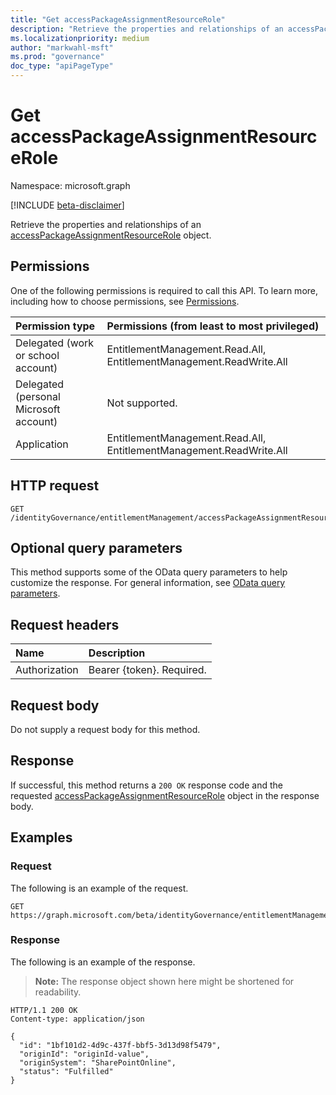 ```yaml
---
title: "Get accessPackageAssignmentResourceRole"
description: "Retrieve the properties and relationships of an accessPackageAssignmentResourceRole object."
ms.localizationpriority: medium
author: "markwahl-msft"
ms.prod: "governance"
doc_type: "apiPageType"
---
```


# Get accessPackageAssignmentResourceRole

Namespace: microsoft.graph

[!INCLUDE [beta-disclaimer](../../includes/beta-disclaimer.md)]

Retrieve the properties and relationships of an [accessPackageAssignmentResourceRole](../resources/accesspackageassignmentresourcerole.md) object.

## Permissions

One of the following permissions is required to call this API. To learn more, including how to choose permissions, see [Permissions](/graph/permissions-reference).

| Permission type                        | Permissions (from least to most privileged) |
|:---------------------------------------|:--------------------------------------------|
| Delegated (work or school account)     | EntitlementManagement.Read.All, EntitlementManagement.ReadWrite.All |
| Delegated (personal Microsoft account) | Not supported. |
| Application                            | EntitlementManagement.Read.All, EntitlementManagement.ReadWrite.All |

## HTTP request

<!-- { "blockType": "ignored" } -->

```http
GET /identityGovernance/entitlementManagement/accessPackageAssignmentResourceRoles/{id}
```

## Optional query parameters

This method supports some of the OData query parameters to help customize the response. For general information, see [OData query parameters](/graph/query-parameters).

## Request headers

| Name      |Description|
|:----------|:----------|
| Authorization | Bearer {token}. Required. |

## Request body

Do not supply a request body for this method.

## Response

If successful, this method returns a `200 OK` response code and the requested [accessPackageAssignmentResourceRole](../resources/accesspackageassignmentresourcerole.md) object in the response body.

## Examples

### Request

The following is an example of the request.

<!-- {
  "blockType": "request",
  "name": "get_accesspackageassignmentresourcerole"
}-->

```msgraph-interactive
GET https://graph.microsoft.com/beta/identityGovernance/entitlementManagement/accessPackageAssignmentResourceRoles/{id}
```
### Response


The following is an example of the response.

> **Note:** The response object shown here might be shortened for readability.

<!-- {
  "blockType": "response",
  "truncated": true,
  "@odata.type": "microsoft.graph.accessPackageAssignmentResourceRole"
} -->

```http
HTTP/1.1 200 OK
Content-type: application/json

{
  "id": "1bf101d2-4d9c-437f-bbf5-3d13d98f5479",
  "originId": "originId-value",
  "originSystem": "SharePointOnline",
  "status": "Fulfilled"
}
```

<!-- uuid: 16cd6b66-4b1a-43a1-adaf-3a886856ed98
2019-02-04 14:57:30 UTC -->
<!-- {
  "type": "#page.annotation",
  "description": "Get accessPackageAssignmentResourceRole",
  "keywords": "",
  "section": "documentation",
  "tocPath": ""
}-->


